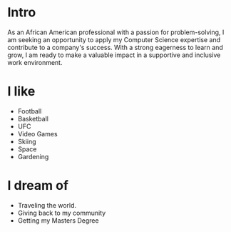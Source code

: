 
# Intro

As an African American professional with a passion for problem-solving, I am seeking an opportunity to apply my Computer Science expertise and contribute to a company's success. With a strong eagerness to learn and grow, I am ready to make a valuable impact in a supportive and inclusive work environment.

# I like

- Football
- Basketball
- UFC
- Video Games
- Skiing
- Space
- Gardening

# I dream of

- Traveling the world.
- Giving back to my community
- Getting my Masters Degree

